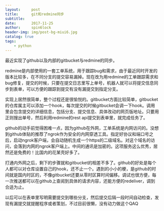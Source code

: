 ```yaml
---
layout:     post
title:      git和redmine同步
subtitle:   
date:       2017-11-25
author:     spin6lock
header-img: img/post-bg-miui6.jpg
catalog: true
tags:
    - python
---
```

最近实现了github以及内部的gitbucket与redmine的同步。

redmine是内部使用的一套工单系统，用于跟踪bug和需求，由于最近同时开发的版本比较多，在不同分支的提交容易漏掉。现在改为用redmine的工单跟踪需求和bug修复，提交的时候，只要在提交日志里写上单号，机器人就可以将提交信息同步到表单，可以方便的跟踪到提交有没有漏提交到指定分支。

实现上居然很简单，整个过程还是很愉悦的。gitbucket方面比较简单，gitbucket的仓库属主可以添加一个hook，每次提交的时候gitbucket会调一下hook。调用里会包含提交的详细信息，包括分支、提交信息、具体改动的网页版地址。只要用正则搜出单号，然后利用redmine的rest api提交到表单里，就完成任务了。

github的动手前觉得困难一点，因为github在外网，工单系统是内网访问的。没想到github体贴的推荐了ngrok作为安全的内网穿透工具。指定好协议和端口号之后，启动ngrok客户端，会自动随机生成一个https的二级域名。对这个域名的访问，会落到内网的ngrok客户端上。中间的通讯是加密的。这项服务这么优秀，居然还是免费的！比国内的花某壳好多了。

打通内外网之后，剩下的步骤就和gitbucket的相差不多了。github的好处是每个人都可以对仓库设置自己的hook，还不止一个。遇到的小小的梗，是github的时间就是国内时区的，不像gitbucket还要从零时区算时间偏移。调试也很方便，每一次推送都可以在github上查阅到具体的请求内容，还能方便的redeliver，调到合适为止。

以后可以在表单里写明需要提交到哪些分支，然后提交后隔一段时间自动检查，发现有漏提交就提醒程序或者策划，不过目前很懒，没有动力做这个QAQ
